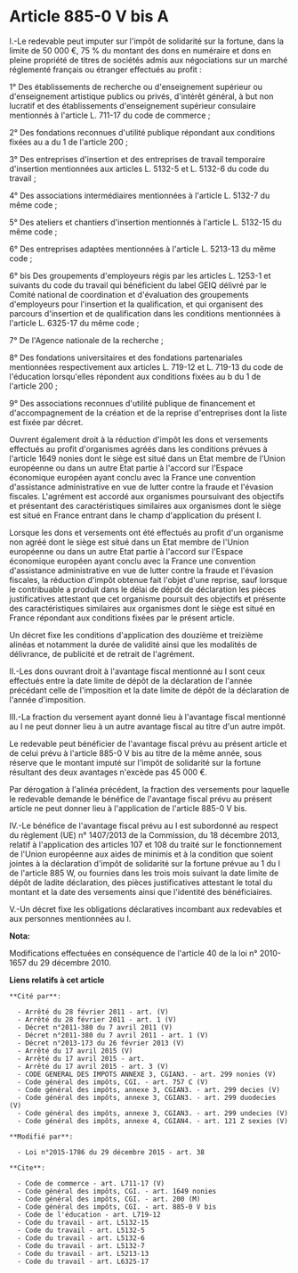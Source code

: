 # Article 885-0 V bis A

I.-Le redevable peut imputer sur l'impôt de solidarité sur la fortune, dans la limite de 50 000 €, 75 % du montant des dons
en numéraire et dons en pleine propriété de titres de sociétés admis aux négociations sur un marché réglementé français ou
étranger effectués au profit : 

1° Des établissements de recherche ou d'enseignement supérieur ou d'enseignement artistique publics ou privés, d'intérêt
général, à but non lucratif et des établissements d'enseignement supérieur consulaire mentionnés à l'article L. 711-17 du
code de commerce ; 

2° Des fondations reconnues d'utilité publique répondant aux conditions fixées au a du 1 de l'article 200 ; 

3° Des entreprises d'insertion et des entreprises de travail temporaire d'insertion mentionnées aux articles L. 5132-5 et L.
5132-6 du code du travail ; 

4° Des associations intermédiaires mentionnées à l'article L. 5132-7 du même code ; 

5° Des ateliers et chantiers d'insertion mentionnés à l'article L. 5132-15 du même code ; 

6° Des entreprises adaptées mentionnées à l'article L. 5213-13 du même code ; 

6° bis Des groupements d'employeurs régis par les articles L. 1253-1 et suivants du code du travail qui bénéficient du label
GEIQ délivré par le Comité national de coordination et d'évaluation des groupements d'employeurs pour l'insertion et la
qualification, et qui organisent des parcours d'insertion et de qualification dans les conditions mentionnées à l'article L.
6325-17 du même code ; 

7° De l'Agence nationale de la recherche ; 

8° Des fondations universitaires et des fondations partenariales mentionnées respectivement aux articles L. 719-12 et L.
719-13 du code de l'éducation lorsqu'elles répondent aux conditions fixées au b du 1 de l'article 200 ; 

9° Des associations reconnues d'utilité publique de financement et d'accompagnement de la création et de la reprise
d'entreprises dont la liste est fixée par décret. 

Ouvrent également droit à la réduction d'impôt les dons et versements effectués au profit d'organismes agréés dans les
conditions prévues à l'article 1649 nonies dont le siège est situé dans un Etat membre de l'Union européenne ou dans un autre
Etat partie à l'accord sur l'Espace économique européen ayant conclu avec la France une convention d'assistance
administrative en vue de lutter contre la fraude et l'évasion fiscales. L'agrément est accordé aux organismes poursuivant des
objectifs et présentant des caractéristiques similaires aux organismes dont le siège est situé en France entrant dans le
champ d'application du présent I. 

Lorsque les dons et versements ont été effectués au profit d'un organisme non agréé dont le siège est situé dans un Etat
membre de l'Union européenne ou dans un autre Etat partie à l'accord sur l'Espace économique européen ayant conclu avec la
France une convention d'assistance administrative en vue de lutter contre la fraude et l'évasion fiscales, la réduction
d'impôt obtenue fait l'objet d'une reprise, sauf lorsque le contribuable a produit dans le délai de dépôt de déclaration les
pièces justificatives attestant que cet organisme poursuit des objectifs et présente des caractéristiques similaires aux
organismes dont le siège est situé en France répondant aux conditions fixées par le présent article. 

Un décret fixe les conditions d'application des douzième et treizième alinéas et notamment la durée de validité ainsi que les
modalités de délivrance, de publicité et de retrait de l'agrément. 

II.-Les dons ouvrant droit à l'avantage fiscal mentionné au I sont ceux effectués entre la date limite de dépôt de la
déclaration de l'année précédant celle de l'imposition et la date limite de dépôt de la déclaration de l'année d'imposition. 

III.-La fraction du versement ayant donné lieu à l'avantage fiscal mentionné au I ne peut donner lieu à un autre avantage
fiscal au titre d'un autre impôt. 

Le redevable peut bénéficier de l'avantage fiscal prévu au présent article et de celui prévu à l'article 885-0 V bis au titre
de la même année, sous réserve que le montant imputé sur l'impôt de solidarité sur la fortune résultant des deux avantages
n'excède pas 45 000 €. 

Par dérogation à l'alinéa précédent, la fraction des versements pour laquelle le redevable demande le bénéfice de l'avantage
fiscal prévu au présent article ne peut donner lieu à l'application de l'article 885-0 V bis. 

IV.-Le bénéfice de l'avantage fiscal prévu au I est subordonné au respect du règlement (UE) n° 1407/2013 de la Commission, du
18 décembre 2013, relatif à l'application des articles 107 et 108 du traité sur le fonctionnement de l'Union européenne aux
aides de minimis et à la condition que soient jointes à la déclaration d'impôt de solidarité sur la fortune prévue au 1 du I
de l'article 885 W, ou fournies dans les trois mois suivant la date limite de dépôt de ladite déclaration, des pièces
justificatives attestant le total du montant et la date des versements ainsi que l'identité des bénéficiaires. 

V.-Un décret fixe les obligations déclaratives incombant aux redevables et aux personnes mentionnées au I.

**Nota:**

Modifications effectuées en conséquence de l'article 40 de la loi n° 2010-1657 du 29 décembre 2010.

**Liens relatifs à cet article**

	**Cité par**:

	  - Arrêté du 28 février 2011 - art. (V)
	  - Arrêté du 28 février 2011 - art. 1 (V)
	  - Décret n°2011-380 du 7 avril 2011 (V)
	  - Décret n°2011-380 du 7 avril 2011 - art. 1 (V)
	  - Décret n°2013-173 du 26 février 2013 (V)
	  - Arrêté du 17 avril 2015 (V)
	  - Arrêté du 17 avril 2015 - art.
	  - Arrêté du 17 avril 2015 - art. 3 (V)
	  - CODE GENERAL DES IMPOTS ANNEXE 3, CGIAN3. - art. 299 nonies (V)
	  - Code général des impôts, CGI. - art. 757 C (V)
	  - Code général des impôts, annexe 3, CGIAN3. - art. 299 decies (V)
	  - Code général des impôts, annexe 3, CGIAN3. - art. 299 duodecies (V)
	  - Code général des impôts, annexe 3, CGIAN3. - art. 299 undecies (V)
	  - Code général des impôts, annexe 4, CGIAN4. - art. 121 Z sexies (V)

	**Modifié par**:

	  - Loi n°2015-1786 du 29 décembre 2015 - art. 38

	**Cite**:

	  - Code de commerce - art. L711-17 (V)
	  - Code général des impôts, CGI. - art. 1649 nonies
	  - Code général des impôts, CGI. - art. 200 (M)
	  - Code général des impôts, CGI. - art. 885-0 V bis
	  - Code de l'éducation - art. L719-12
	  - Code du travail - art. L5132-15
	  - Code du travail - art. L5132-5
	  - Code du travail - art. L5132-6
	  - Code du travail - art. L5132-7
	  - Code du travail - art. L5213-13
	  - Code du travail - art. L6325-17
